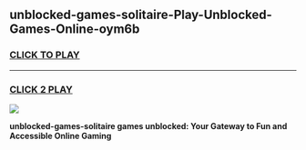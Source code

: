 
## unblocked-games-solitaire-Play-Unblocked-Games-Online-oym6b
<h3>
<a href="https://premium76.site?title=unblocked-games-solitaire&ref=24A">CLICK TO PLAY</a></h3>
<hr>

<h3>
<a href="https://premium76.site?title=unblocked-games-solitaire&ref=24A">CLICK 2 PLAY</a>
  
</h3>

<a href="https://premium76.site?title=unblocked-games-solitaire&ref=24A"><img src="https://clearcache.store/games.png"></a>


**unblocked-games-solitaire games unblocked: Your Gateway to Fun and Accessible Online Gaming**
